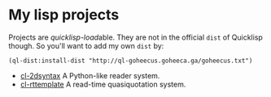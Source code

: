 # My lisp projects

Projects are *quicklisp-load*able. They are not in the official `dist` of Quicklisp though. So you'll want to add my own `dist` by:

```
(ql-dist:install-dist "http://ql-goheecus.goheeca.ga/goheecus.txt")
```

* [cl-2dsyntax](http://ql-goheecus.goheeca.ga/lisp/cl-2dsyntax/) A Python-like reader system.
* [cl-rttemplate](http://ql-goheecus.goheeca.ga/lisp/cl-rttemplate/) A read-time quasiquotation system.
